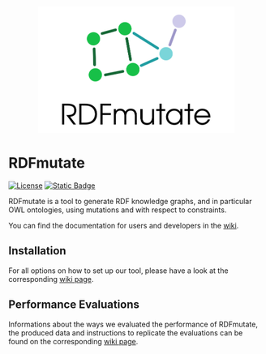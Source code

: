 <p align="center">
  <img src="logo/draft.png" height="250">
</p>

# RDFmutate
[![License](https://img.shields.io/github/license/Edkamb/OntoMutate)](https://opensource.org/licenses/Apache-2.0)
[![Static Badge](https://img.shields.io/badge/documentation-GitHub_Wiki-1f883d)](https://github.com/Edkamb/OntoMutate/wiki)

RDFmutate is a tool to generate RDF knowledge graphs, and in particular OWL ontologies, using mutations and with respect to constraints. 

You can find the documentation for users and developers in the  [wiki](https://github.com/Edkamb/OntoMutate/wiki).

## Installation
For all options on how to set up our tool, please have a look at the corresponding [wiki page](https://github.com/Edkamb/OntoMutate/wiki/Installation).

## Performance Evaluations
Informations about the ways we evaluated the performance of RDFmutate, the produced data and instructions to replicate the evaluations can be found on the corresponding [wiki page](https://github.com/Edkamb/OntoMutate/wiki/Performance-Evaluations).

